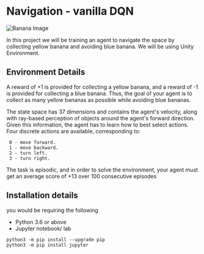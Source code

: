 # Navigation - vanilla DQN

![Banana Image](https://camo.githubusercontent.com/b3ba13bafd8458e8c4fad71d8a06cb439821f8c1/68747470733a2f2f73332e616d617a6f6e6177732e636f6d2f766964656f2e756461636974792d646174612e636f6d2f746f706865722f323031382f4a756e652f35623161623462305f62616e616e612f62616e616e612e676966)

In this project we will be training an agent to navigate the space by collecting yellow banana and avoiding blue banana. We will be using Unity Environment.

## Environment Details
A reward of +1 is provided for collecting a yellow banana, and a reward of -1 is provided for collecting a blue banana. Thus, the goal of your agent is to collect as many yellow bananas as possible while avoiding blue bananas.

The state space has 37 dimensions and contains the agent's velocity, along with ray-based perception of objects around the agent's forward direction. Given this information, the agent has to learn how to best select actions. Four discrete actions are available, corresponding to:

     0 - move forward.
     1 - move backward.
     2 - turn left.
     3 - turn right.
     
The task is episodic, and in order to solve the environment, your agent must get an average score of +13 over 100 consecutive episodes

## Installation details
you would be requiring the following
*    Python 3.6 or above
*    Jupyter notebook/ lab

    python3 -m pip install --upgrade pip
    python3 -m pip install jupyter
